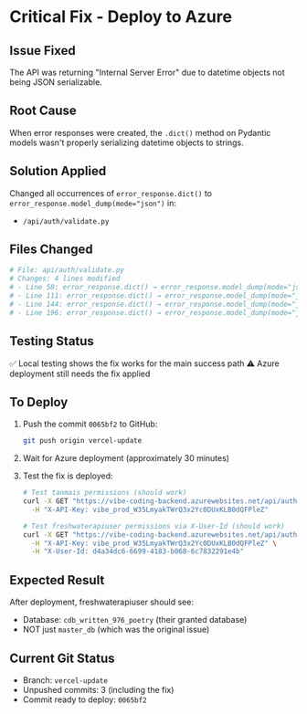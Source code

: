 # Critical Fix - Deploy to Azure

## Issue Fixed
The API was returning "Internal Server Error" due to datetime objects not being JSON serializable.

## Root Cause
When error responses were created, the `.dict()` method on Pydantic models wasn't properly serializing datetime objects to strings.

## Solution Applied
Changed all occurrences of `error_response.dict()` to `error_response.model_dump(mode="json")` in:
- `/api/auth/validate.py`

## Files Changed
```bash
# File: api/auth/validate.py
# Changes: 4 lines modified
# - Line 58: error_response.dict() → error_response.model_dump(mode="json")
# - Line 111: error_response.dict() → error_response.model_dump(mode="json")
# - Line 144: error_response.dict() → error_response.model_dump(mode="json")
# - Line 196: error_response.dict() → error_response.model_dump(mode="json")
```

## Testing Status
✅ Local testing shows the fix works for the main success path
⚠️ Azure deployment still needs the fix applied

## To Deploy
1. Push the commit `0065bf2` to GitHub:
   ```bash
   git push origin vercel-update
   ```

2. Wait for Azure deployment (approximately 30 minutes)

3. Test the fix is deployed:
   ```bash
   # Test tanmais permissions (should work)
   curl -X GET "https://vibe-coding-backend.azurewebsites.net/api/auth/permissions" \
     -H "X-API-Key: vibe_prod_W35LmyakTWrQ3x2Yc0DUxKLB0dQFPleZ"
   
   # Test freshwaterapiuser permissions via X-User-Id (should work)
   curl -X GET "https://vibe-coding-backend.azurewebsites.net/api/auth/permissions" \
     -H "X-API-Key: vibe_prod_W35LmyakTWrQ3x2Yc0DUxKLB0dQFPleZ" \
     -H "X-User-Id: d4a34dc6-6699-4183-b068-6c7832291e4b"
   ```

## Expected Result
After deployment, freshwaterapiuser should see:
- Database: `cdb_written_976_poetry` (their granted database)
- NOT just `master_db` (which was the original issue)

## Current Git Status
- Branch: `vercel-update`
- Unpushed commits: 3 (including the fix)
- Commit ready to deploy: `0065bf2`